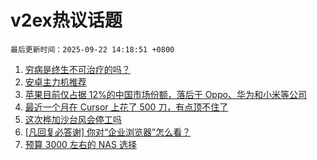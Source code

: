 # v2ex热议话题

`最后更新时间：2025-09-22 14:18:51 +0800`

1. [穷病是终生不可治疗的吗？](https://www.v2ex.com/t/1160882)
1. [安卓主力机推荐](https://www.v2ex.com/t/1160892)
1. [苹果目前仅占据 12%的中国市场份额，落后于 Oppo、华为和小米等公司](https://www.v2ex.com/t/1160909)
1. [最近一个月在 Cursor 上花了 500 刀，有点顶不住了](https://www.v2ex.com/t/1160920)
1. [这次桦加沙台风会停工吗](https://www.v2ex.com/t/1160932)
1. [[凡回复必答谢] 你对“企业浏览器”怎么看？](https://www.v2ex.com/t/1160988)
1. [预算 3000 左右的 NAS 选择](https://www.v2ex.com/t/1160927)

